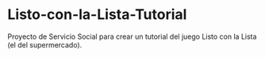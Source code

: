 # Listo-con-la-Lista-Tutorial
Proyecto de Servicio Social para crear un tutorial del juego Listo con la Lista (el del supermercado).
